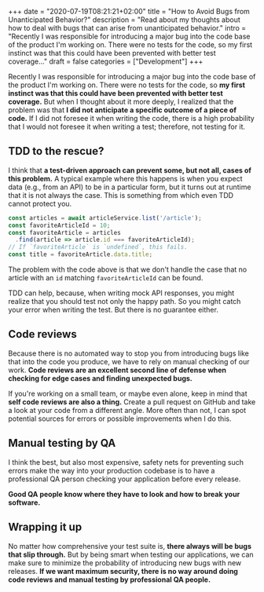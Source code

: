 +++
date = "2020-07-19T08:21:21+02:00"
title = "How to Avoid Bugs from Unanticipated Behavior?"
description = "Read about my thoughts about how to deal with bugs that can arise from unanticipated behavior."
intro = "Recently I was responsible for introducing a major bug into the code base of the product I'm working on. There were no tests for the code, so my first instinct was that this could have been prevented with better test coverage..."
draft = false
categories = ["Development"]
+++

Recently I was responsible for introducing a major bug into the code base of the product I'm working on. There were no tests for the code, so **my first instinct was that this could have been prevented with better test coverage.** But when I thought about it more deeply, I realized that the problem was that **I did not anticipate a specific outcome of a piece of code.** If I did not foresee it when writing the code, there is a high probability that I would not foresee it when writing a test; therefore, not testing for it.

## TDD to the rescue?

I think that **a test-driven approach can prevent some, but not all, cases of this problem.** A typical example where this happens is when you expect data (e.g., from an API) to be in a particular form, but it turns out at runtime that it is not always the case. This is something from which even TDD cannot protect you.

```js
const articles = await articleService.list('/article');
const favoriteArticleId = 10;
const favoriteArticle = articles
  .find(article => article.id === favoriteArticleId);
// If `favoriteArticle` is `undefined`, this fails.
const title = favoriteArticle.data.title;
```

The problem with the code above is that we don't handle the case that no article with an `id` matching `favoriteArticleId` can be found.

TDD can help, because, when writing mock API responses, you might realize that you should test not only the happy path. So you might catch your error when writing the test. But there is no guarantee either.

## Code reviews

Because there is no automated way to stop you from introducing bugs like that into the code you produce, we have to rely on manual checking of our work. **Code reviews are an excellent second line of defense when checking for edge cases and finding unexpected bugs.**

If you're working on a small team, or maybe even alone, keep in mind that **self code reviews are also a thing.** Create a pull request on GitHub and take a look at your code from a different angle. More often than not, I can spot potential sources for errors or possible improvements when I do this.

## Manual testing by QA

I think the best, but also most expensive, safety nets for preventing such errors make the way into your production codebase is to have a professional QA person checking your application before every release.

**Good QA people know where they have to look and how to break your software.**

## Wrapping it up

No matter how comprehensive your test suite is, **there always will be bugs that slip through.** But by being smart when testing our applications, we can make sure to minimize the probability of introducing new bugs with new releases. **If we want maximum security, there is no way around doing code reviews and manual testing by professional QA people.**
